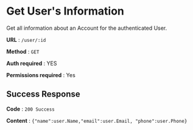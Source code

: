 
# Get User's Information

Get all information about an Account for the authenticated User.

**URL** : `/user/:id`

**Method** : `GET`

**Auth required** : YES

**Permissions required** : Yes

## Success Response

**Code** : `200 Success`

**Content** : `{"name":user.Name,"email":user.Email,
"phone":user.Phone}`
